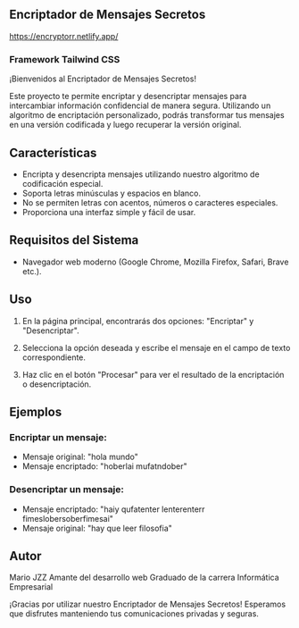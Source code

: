 ## Encriptador de Mensajes Secretos 
https://encryptorr.netlify.app/

### Framework Tailwind CSS

¡Bienvenidos al Encriptador de Mensajes Secretos!

Este proyecto te permite encriptar y desencriptar mensajes para intercambiar información confidencial de manera segura. Utilizando un algoritmo de encriptación personalizado, podrás transformar tus mensajes en una versión codificada y luego recuperar la versión original.

## Características

- Encripta y desencripta mensajes utilizando nuestro algoritmo de codificación especial.
- Soporta letras minúsculas y espacios en blanco.
- No se permiten letras con acentos, números o caracteres especiales.
- Proporciona una interfaz simple y fácil de usar.

## Requisitos del Sistema

- Navegador web moderno (Google Chrome, Mozilla Firefox, Safari, Brave etc.).

## Uso

1. En la página principal, encontrarás dos opciones: "Encriptar" y "Desencriptar".

2. Selecciona la opción deseada y escribe el mensaje en el campo de texto correspondiente.

3. Haz clic en el botón "Procesar" para ver el resultado de la encriptación o desencriptación.

## Ejemplos

### Encriptar un mensaje:

- Mensaje original: "hola mundo"
- Mensaje encriptado: "hoberlai mufatndober"

### Desencriptar un mensaje:

- Mensaje encriptado: "haiy qufatenter lenterenterr fimeslobersoberfimesai"
- Mensaje original: "hay que leer filosofia"


## Autor

Mario JZZ
Amante del desarrollo web
Graduado de la carrera Informática Empresarial

¡Gracias por utilizar nuestro Encriptador de Mensajes Secretos! Esperamos que disfrutes manteniendo tus comunicaciones privadas y seguras.
